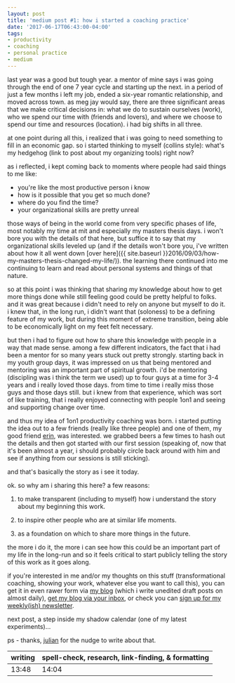 ```yaml
---
layout: post
title: 'medium post #1: how i started a coaching practice'
date: '2017-06-17T06:43:00-04:00'
tags:
- productivity
- coaching
- personal practice
- medium
--- 
```


last year was a good but tough year. a mentor of mine says i was going through the end of one 7 year cycle and starting up the next. in a period of just a few months i left my job, ended a six-year romantic relationship, and moved across town. as meg jay would say, there are three significant areas that we make critical decisions in: what we do to sustain ourselves (work), who we spend our time with (friends and lovers), and where we choose to spend our time and resources (location). i had big shifts in all three. 

at one point during all this, i realized that i was going to need something to fill in an economic gap. so i started thinking to myself (collins style): what's my hedgehog (link to post about my organizing tools) right now? 

as i reflected, i kept coming back to moments where people had said things to me like:

* you're like the most productive person i know
* how is it possible that you get so much done? 
* where do you find the time? 
* your organizational skills are pretty unreal

those ways of being in the world come from very specific phases of life, most notably my time at mit and especially my masters thesis days. i won't bore you with the details of that here, but suffice it to say that my organizational skills leveled up (and if the details won't bore you, i've written about how it all went down [over here]({{ site.baseurl }}2016/09/03/how-my-masters-thesis-changed-my-life/)). the learning there continued into me continuing to learn and read about personal systems and things of that nature.

so at this point i was thinking that sharing my knowledge about how to get more things done while still feeling good could be pretty helpful to folks. and it was great because i didn't need to rely on anyone but myself to do it. i knew that, in the long run, i didn't want that (soloness) to be a defining feature of my work, but during this moment of extreme transition, being able to be economically light on my feet felt necessary. 

but then i had to figure out how to share this knowledge with people in a way that made sense. among a few different indicators, the fact that i had been a mentor for so many years stuck out pretty strongly. starting back in my youth group days, it was impressed on us that being mentored and mentoring was an important part of spiritual growth. i'd be mentoring (discipling was i think the term we used) up to four guys at a time for 3-4 years and i really loved those days. from time to time i really miss those guys and those days still. but i knew from that experience, which was sort of like training, that i really enjoyed connecting with people 1on1 and seeing and supporting change over time. 

and thus my idea of 1on1 productivity coaching was born. i started putting the idea out to a few friends (really like three people) and one of them, my good friend [erin](http://www.eringh.com/), was interested. we grabbed beers a few times to hash out the details and then got started with our first session (speaking of, now that it's been almost a year, i should probably circle back around with him and see if anything from our sessions is still sticking). 

and that's basically the story as i see it today. 

ok. so why am i sharing this here? a few reasons:

1. to make transparent (including to myself) how i understand the story about my beginning this work. 

1. to inspire other people who are at similar life moments. 

1. as a foundation on which to share more things in the future. 

the more i do it, the more i can see how this could be an important part of my life in the long-run and so it feels critical to start publicly telling the story of this work as it goes along. 

if you're interested in me and/or my thoughts on this stuff (transformational coaching, showing your work, whatever else you want to call this), you can get it in even rawer form via [my blog](https://lqb2.github.io/blog/) (which i write unedited draft posts on almost daily), [get my blog via your inbox](http://eepurl.com/cDn4a1), or check you can [sign up for my weekly(ish) newsletter](http://tinyletter.com/lqb2). 

next post, a step inside my shadow calendar (one of my latest experiments)...

ps - thanks, [julian](http://grist.org/grist-50/profile/julian-mocine-mcqueen-and-heather-box/) for the nudge to write about that. 

<table>
	<thead>
		<tr>
			<th>writing</th>
			<th>spell-check, research, link-finding, & formatting</th>
		</tr>
	</thead>
	<tbody>
		<tr>
			<td>13:48</td>
			<td>14:04</td>
		</tr>
	</tbody>
</table>